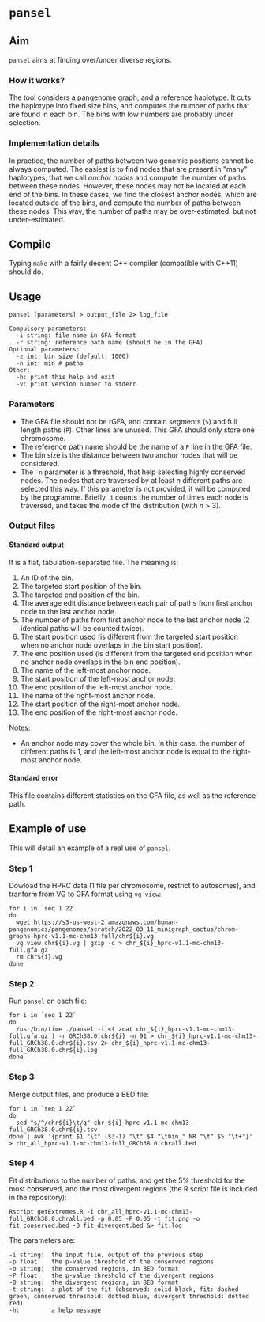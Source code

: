 # `pansel`

## Aim

`pansel` aims at finding over/under diverse regions.

### How it works?

The tool considers a pangenome graph, and a reference haplotype.
It cuts the haplotype into fixed size bins, and computes the number of paths that are found in each bin.
The bins with low numbers are probably under selection.


### Implementation details

In practice, the number of paths between two genomic positions cannot be always computed.
The easiest is to find nodes that are present in "many" haplotypes, that we call *anchor nodes* and compute the number of paths between these nodes.
However, these nodes may not be located at each end of the bins.
In these cases, we find the closest anchor nodes, which are located outside of the bins, and compute the number of paths between these nodes.
This way, the number of paths may be over-estimated, but not under-estimated.


## Compile

Typing `make` with a fairly decent C++ compiler (compatible with C++11) should do.


## Usage

    pansel [parameters] > output_file 2> log_file

    Compulsory parameters:
      -i string: file name in GFA format
      -r string: reference path name (should be in the GFA)
    Optional parameters:
      -z int: bin size (default: 1000)
      -n int: min # paths
    Other:
      -h: print this help and exit
      -v: print version number to stderr


### Parameters

 - The GFA file should not be rGFA, and contain segments (`S`) and full length paths (`P`).
     Other lines are unused.
     This GFA should only store one chromosome.
 - The reference path name should be the name of a `P` line in the GFA file.
 - The bin size is the distance between two anchor nodes that will be considered.
 - The `-n` parameter is a threshold, that help selecting highly conserved nodes.
     The nodes that are traversed by at least *n* different paths are selected this way.
     If this parameter is not provided, it will be computed by the programme.
     Briefly, it counts the number of times each node is traversed, and takes the mode of the distribution (with *n* > 3).


### Output files

#### Standard output

It is a flat, tabulation-separated file.
The meaning is:

   1. An ID of the bin.
   2. The targeted start position of the bin.
   3. The targeted end position of the bin.
   4. The average edit distance between each pair of paths from first anchor node to the last anchor node.
   5. The number of paths from first anchor node to the last anchor node (2 identical paths will be counted twice).
   6. The start position used (is different from the targeted start position when no anchor node overlaps in the bin start position).
   7. The end position used (is different from the targeted end position when no anchor node overlaps in the bin end position).
   8. The name of the left-most anchor node.
   9. The start position of the left-most anchor node.
  10. The end position of the left-most anchor node.
  11. The name of the right-most anchor node.
  12. The start position of the right-most anchor node.
  13. The end position of the right-most anchor node.

Notes:

 - An anchor node may cover the whole bin.
     In this case, the number of different paths is 1, and the left-most anchor node is equal to the right-most anchor node.

#### Standard error

This file contains different statistics on the GFA file, as well as the reference path.


## Example of use

This will detail an example of a real use of `pansel`.

### Step 1

Dowload the HPRC data (1 file per chromosome, restrict to autosomes), and tranform from VG to GFA format using `vg view`:

    for i in `seq 1 22`
    do
      wget https://s3-us-west-2.amazonaws.com/human-pangenomics/pangenomes/scratch/2022_03_11_minigraph_cactus/chrom-graphs-hprc-v1.1-mc-chm13-full/chr${i}.vg
      vg view chr${i}.vg | gzip -c > chr_${i}_hprc-v1.1-mc-chm13-full.gfa.gz
      rm chr${i}.vg
    done

### Step 2

 Run `pansel` on each file:

    for i in `seq 1 22`
    do
      /usr/bin/time ./pansel -i <( zcat chr_${i}_hprc-v1.1-mc-chm13-full.gfa.gz ) -r GRCh38.0.chr${i} -n 91 > chr_${i}_hprc-v1.1-mc-chm13-full_GRCh38.0.chr${i}.tsv 2> chr_${i}_hprc-v1.1-mc-chm13-full_GRCh38.0.chr${i}.log
    done

### Step 3

Merge output files, and produce a BED file:

    for i in `seq 1 22`
    do
      sed "s/^/chr${i}\t/g" chr_${i}_hprc-v1.1-mc-chm13-full_GRCh38.0.chr${i}.tsv
    done | awk '{print $1 "\t" ($3-1) "\t" $4 "\tbin_" NR "\t" $5 "\t+"}' > chr_all_hprc-v1.1-mc-chm13-full_GRCh38.0.chrall.bed

### Step 4

Fit distributions to the number of paths, and get the 5% threshold for the most conserved, and the most divergent regions (the R script file is included in the repository):

    Rscript getExtremes.R -i chr_all_hprc-v1.1-mc-chm13-full_GRCh38.0.chrall.bed -p 0.05 -P 0.05 -t fit.png -o fit_conserved.bed -O fit_divergent.bed &> fit.log

The parameters are:

    -i string:  the input file, output of the previous step
    -p float:   the p-value threshold of the conserved regions
    -o string:  the conserved regions, in BED format
    -P float:   the p-value threshold of the divergent regions
    -O string:  the divergent regions, in BED format
    -t string:  a plot of the fit (observed: solid black, fit: dashed green, conserved threshold: dotted blue, divergent threshold: dotted red)
    -h:         a help message
